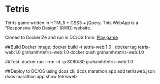 # Tetris
Tetris game written in HTML5 + CSS3 + jQuery. This WebApp is a "Responsive Web Design" (RWD) website. 

Cloned to DockeriZe and run in DC/OS from:
<a href="https://tetris-90067.firebaseapp.com">Play game</a>

##Build Docker image:
docker build -t tetris-web:1.0 .
docker tag tetris-web:1.0 grahamh/tetris-web:1.0
docker push grahamh/tetris-web:1.0

##Test:
docker run --rm -d -p 8080:80 grahamh/tetris-web:1.0 

##Deploy to DC/OS using dcos cli:
dcos marathon app add tetrisweb.json
dcos marathon app show tetrisweb

